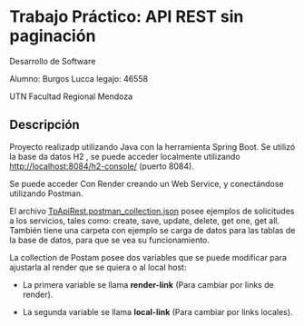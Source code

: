 # Trabajo Práctico: API REST sin paginación
Desarrollo de Software

Alumno: Burgos Lucca
legajo: 46558

UTN Facultad Regional Mendoza

## Descripción

Proyecto realizadp utilizando Java con la herramienta Spring Boot.
Se utilizó la base da datos H2 , se puede acceder localmente utilizando [http://localhost:8084/h2-console/](```http://localhost:8084/h2-console/```) (puerto 8084).

Se puede acceder Con Render creando un Web Service, y conectándose utilizando Postman.

El archivo [TpApiRest.postman_collection.json](TpApiRest.postman_collection.json) posee ejemplos de solicitudes a los servicios, tales como: create, save, update, delete, get one, get all.
También tiene una carpeta con ejemplo se carga de datos para las tablas de la base de datos, para que se vea su funcionamiento.

La collection de Postam posee dos variables que se puede modificar para ajustarla al render que se quiera o al local host:
  - La primera variable se llama __render-link__ (Para cambiar por links de render).
  * La segunda variable se llama __local-link__ (Para cambiar por links locales).

